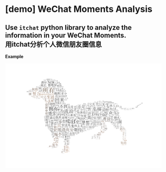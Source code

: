 # [demo] WeChat Moments Analysis
Use `itchat` python library to analyze the information in your WeChat Moments.  
用itchat分析个人微信朋友圈信息 
--------
**Example**

![image](/figure_result.png "example result")
